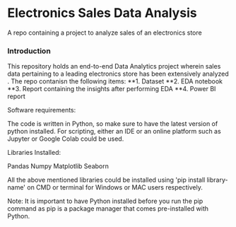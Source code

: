 # Electronics Sales Data Analysis
A repo containing a project to analyze sales of an electronics store

### Introduction
This repository holds an end-to-end Data Analytics project wherein sales data pertaining to a leading electronics store has been extensively analyzed . The repo contanisn the following items: 
**1. Dataset
**2. EDA notebook
**3. Report containing the insights after performing EDA
**4. Power BI report 

Software requirements:

The code is written in Python, so make sure to have the latest version of python installed. For scripting, either an IDE or an online platform such as Jupyter or Google Colab could be used.

Libraries Installed:

Pandas
Numpy
Matplotlib
Seaborn

All the above mentioned libraries could be installed using 'pip install library-name' on CMD or terminal for Windows or MAC users respectively.

Note: It is important to have Python installed before you run the pip command as pip is a package manager that comes pre-installed with Python.


